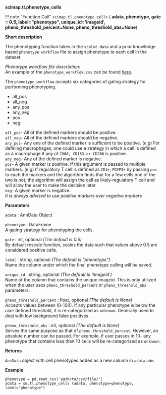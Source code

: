 **scimap.tl.phenotype_cells**

!!! note "Function Call"
    `scimap.tl.phenotype_cells` (
      **adata,
      phenotype,
      gate = 0.5,
      label="phenotype",
      unique_id='imageid',
      pheno_threshold_percent=None,
      pheno_threshold_abs=None**)

**Short description**

The phenotyping function takes in the `scaled data` and a prior knowledge based `phenotype workflow` file to assign phenotype to each cell in the dataset.

*Phenotype workflow file description:*  
An example of the `phenotype_workflow.csv` can be found [here](https://github.com/ajitjohnson/scimap/blob/master/scimap/tests/_data/phenotype_workflow.csv).  

The `phenotype_workflow` accepts six categories of gating strategy for performing phenotyping.

- all_pos
- all_neg
- any_pos
- any_neg
- pos
- neg

`all_pos`- All of the defined markers should be positive.  
`all_neg`- All of the defined markers should be negative.  
`any_pos`- Any one of the defined marker is sufficient to be positive. (e.g) For defining macrophages, one could use a strategy in which a cell is defined as a macrophage if any of `CD68, CD163 or CD206` is positive.  
`any_neg`- Any of the defined marker is negative.  
`pos`- A given marker is positive. If this argument is passed to multiple markers. (e.g) If regulatory T cell is defined as `CD4+`, `FOXP3+` by passing `pos` to each the markers and the algorithm finds that for a few cells one of the two is not, the algorithm will assign the cell as likely-regulatory T cell and will allow the user to make the decision later.  
`neg`- A given marker is negative.  
*It is always advised to use positive markers over negative markers*  

**Parameters**

`adata` : AnnData Object  

`phenotype` : DataFrame  
A gating strategy for phenotyping the cells.  

`gate` : int, optional *(The default is 0.5)*  
By default rescale function, scales the data such that values above 0.5 are considered positive cells.  

`label` : string, optional *(The default is "phenotype")*  
Name the column under which the final phenotype calling will be saved.  

`unique_id` : string, optional *(The default is 'imageid')*  
Name of the column that contains the unique imageid. This is only utilized when the user uses `pheno_threshold_percent` or `pheno_threshold_abs` parameters.  

`pheno_threshold_percent` : float, optional *(The default is None)*  
Accepts values between (0-100). If any particular phenotype is below the user defined threshold, it is re-categorized as `unknown`. Generally used to deal with low background false positives.  

`pheno_threshold_abs` : int, optional *(The default is None)*  
Serves the same purpose as that of `pheno_threshold_percent`. However, an absolute number can be passed. For example, if user passes in 10- any phenotype that contains less than 10 cells will be re-categorized as `unknown`.  

**Returns**

`AnnData` object with cell phenotypes added as a new column in `adata.obs`

**Example**

```
phenotype = pd.read_csv('path/to/csv/file/')
adata = sm.tl.phenotype_cells (adata, phenotype=phenotype, label="phenotype")
```
